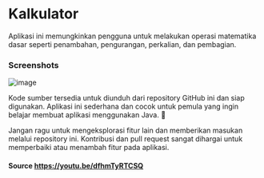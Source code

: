 # Kalkulator
Aplikasi ini memungkinkan pengguna untuk melakukan operasi matematika dasar seperti penambahan, pengurangan, perkalian, dan pembagian.

### Screenshots
![image](https://user-images.githubusercontent.com/93025188/216551273-706c0248-6d2e-4ff9-a5a6-f4af02517754.png)

Kode sumber tersedia untuk diunduh dari repository GitHub ini dan siap digunakan. Aplikasi ini sederhana dan cocok untuk pemula yang ingin belajar membuat aplikasi menggunakan Java. 🚀

Jangan ragu untuk mengeksplorasi fitur lain dan memberikan masukan melalui repository ini. Kontribusi dan pull request sangat dihargai untuk memperbaiki atau menambah fitur pada aplikasi.

#### Source https://youtu.be/dfhmTyRTCSQ
